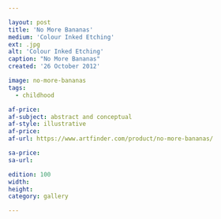 ```yaml
---

layout: post
title: 'No More Bananas'
medium: 'Colour Inked Etching'
ext: .jpg
alt: 'Colour Inked Etching'
caption: "No More Bananas"
created: '26 October 2012'

image: no-more-bananas
tags:
  - childhood

af-price:
af-subject: abstract and conceptual
af-style: illustrative
af-price:
af-url: https://www.artfinder.com/product/no-more-bananas/

sa-price:
sa-url:

edition: 100
width:
height:
category: gallery

---
```

